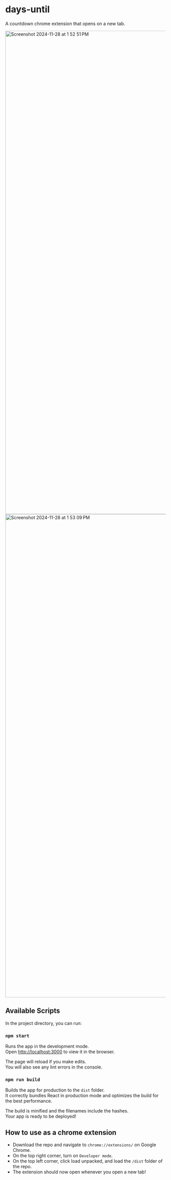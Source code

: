 # days-until
A countdown chrome extension that opens on a new tab.

<img width="1512" alt="Screenshot 2024-11-28 at 1 52 51 PM" src="https://github.com/user-attachments/assets/ea7b9226-16bb-41c0-ad5c-6fc2ffe9b893">
<img width="1512" alt="Screenshot 2024-11-28 at 1 53 09 PM" src="https://github.com/user-attachments/assets/b7af4e13-4a16-4f3f-a539-df28bc8fe02c">

## Available Scripts

In the project directory, you can run:

### `npm start`

Runs the app in the development mode.\
Open [http://localhost:3000](http://localhost:3000) to view it in the browser.

The page will reload if you make edits.\
You will also see any lint errors in the console.

### `npm run build`

Builds the app for production to the `dist` folder.\
It correctly bundles React in production mode and optimizes the build for the best performance.

The build is minified and the filenames include the hashes.\
Your app is ready to be deployed!

## How to use as a chrome extension

- Download the repo and navigate to `chrome://extensions/` on Google Chrome.
- On the top right corner, turn on `Developer mode`.
- On the top left corner, click load unpacked, and load the `/dist` folder of the repo.
- The extension should now open whenever you open a new tab!
